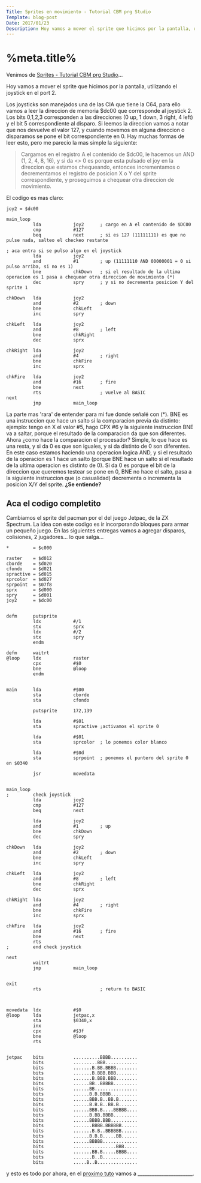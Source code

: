```yaml
---
Title: Sprites en movimiento - Tutorial CBM prg Studio
Template: blog-post
Date: 2017/01/23
Description: Hoy vamos a mover el sprite que hicimos por la pantalla, utilizando...
---
```


# %meta.title%

Venimos de [Sprites - Tutorial CBM prg Studio](%base_url%/blog/sprites)...

Hoy vamos a mover el sprite que hicimos por la pantalla, utilizando el joystick en el port 2. 

Los joysticks son manejados una de las CIA que tiene la C64, para ello vamos a leer la direccion de memoria $dc00 que corresponde al joystick 2. Los bits 0,1,2,3 corresponden a las direcciones (0 up, 1 down, 3 right, 4 left) y el bit 5 correspondiente al disparo. Si leemos la direccion vamos a notar que nos devuelve el valor 127, y cuando movemos en alguna direccion o disparamos se pone el bit correspondiente en 0. Hay muchas formas de leer esto, pero me parecio la mas simple la siguiente:  

> Cargamos en el registro A el contenido de $dc00, le hacemos un AND (1, 2, 4, 8, 16), y si da <> 0 es porque esta pulsado el joy en la direccion que estamos chequeando, entonces incrementamos o decrementamos el registro de posicion X o Y del sprite correspondiente, y proseguimos a chequear otra direccion de movimiento.

El codigo es mas claro:

~~~~~~~~
joy2 = $dc00

main_loop
          lda            joy2      ; cargo en A el contenido de $DC00
          cmp            #127      
          beq            next      ; si es 127 (11111111) es que no pulse nada, salteo el checkeo restante
          
; aca entra si se pulso algo en el joystick
          lda            joy2      
          and            #1        ; up (11111110 AND 00000001 = 0 si pulso arriba, si no es 1)
          bne            chkDown   ; si el resultado de la ultima operacion es 1 pasa a chequear otra direccion de movimiento (*)
          dec            spry      ; y si no decrementa posicion Y del sprite 1 

chkDown   lda            joy2      
          and            #2        ; down
          bne            chkLeft   
          inc            spry      
  
chkLeft   lda            joy2      
          and            #8        ; left
          bne            chkRight  
          dec            sprx      
          
chkRight  lda            joy2      
          and            #4        ; right
          bne            chkFire   
          inc            sprx      

chkFire   lda            joy2      
          and            #16       ; fire
          bne            next      
          rts                      ; vuelve al BASIC
next
          jmp            main_loop 

~~~~~~~~

La parte mas 'rara' de entender para mi fue donde señalé con (*). BNE es una instruccion que hace un salto si la comparacion previa da distinto:  
ejemplo: tengo en X el valor #5, hago CPX #6 y la siguiente instruccion BNE va a saltar, porque el resultado de la comparacion da que son diferentes.  
Ahora ¿como hace la comparacion el procesador? Simple, lo que hace es una resta, y si da 0 es que son iguales, y si da distinto de 0 son diferentes.  
En este caso estamos haciendo una operacion logica AND, y si el resultado de la operacion es 1 hace un salto (porque BNE hace un salto si el resultado de la ultima operacion es distinto de 0). Si da 0 es porque el bit de la direccion que queremos testear se pone en 0, BNE no hace el salto, pasa a la siguiente instruccion que (o casualidad) decrementa o incrementa la posicion X/Y del sprite.
**¿Se entiende?**

## Aca el codigo completito

Cambiamos el sprite del pacman por el del juego Jetpac, de la ZX Spectrum. La idea con este codigo es ir incorporando bloques para armar un pequeño juego. En las siguientes entregas vamos a agregar disparos, colisiones, 2 jugadores... lo que salga...


~~~~~~~~
*         = $c000

raster    = $d012
cborde    = $d020
cfondo    = $d021
spractive = $d015
sprcolor  = $d027
sprpoint  = $07f8
sprx      = $d000
spry      = $d001
joy2      = $dc00
          

defm      putsprite
          ldx            #/1       
          stx            sprx
          ldx            #/2       
          stx            spry
          endm

defm      waitrt
@loop     ldx            raster
          cpx            #$0       
          bne            @loop     
          endm
          

main      lda            #$00      
          sta            cborde     
          sta            cfondo
          
          putsprite      172,139     
            
          lda            #$01      
          sta            spractive ;activamos el sprite 0
          
          lda            #$01      
          sta            sprcolor  ; lo ponemos color blanco
          
          lda            #$0d      
          sta            sprpoint  ; ponemos el puntero del sprite 0 en $0340
            
          jsr            movedata  


main_loop
;         check joystick 
          lda            joy2      
          cmp            #127      
          beq            next      

          lda            joy2      
          and            #1        ; up
          bne            chkDown   
          dec            spry      

chkDown   lda            joy2      
          and            #2        ; down
          bne            chkLeft   
          inc            spry      
  
chkLeft   lda            joy2      
          and            #8        ; left
          bne            chkRight  
          dec            sprx      
          
chkRight  lda            joy2      
          and            #4        ; right
          bne            chkFire   
          inc            sprx      

chkFire   lda            joy2      
          and            #16       ; fire
          bne            next      
          rts
;         end check joystick          
          
next
          waitrt
          jmp            main_loop 
          
          
exit
          rts                      ; return to BASIC
          
          
            
movedata  ldx            #$0
@loop     lda            jetpac,x  
          sta            $0340,x   
          inx
          cpx            #$3f      
          bne            @loop
          rts
          

jetpac    bits           ..........BBBB..........
          bits           .........BBB............
          bits           .......B.BB.BBBB........
          bits           .......B.BBB.BBB........
          bits           .......B.BBB.BBB........
          bits           ......BB..BBBBB.........
          bits           ......BB................
          bits           ......B.B.BBBB..........
          bits           ......BBB.B..BB.B.......
          bits           ......B.B.B..BB.B.......
          bits           ......BBB.B....BBBBB....
          bits           ......B.BB.BBBB.........
          bits           ......BBBB.BBB..........
          bits           .......BBBB.BBBBBB......
          bits           .......B.B..BBBBBB......
          bits           ......B.B.B.....BB......
          bits           ......BBBBB.............
          bits           ................BBB.....
          bits           .......BB.B.....BBBB....
          bits           .......B..B.............
          bits           .....B..B...............
~~~~~~~~

y esto es todo por ahora, en el [proximo tuto](%base_url%/blog/____) vamos a _______________________.

